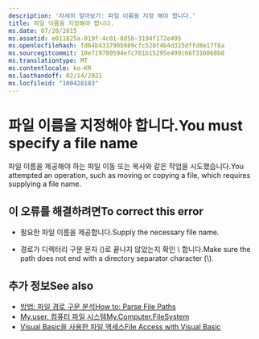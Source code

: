 ```yaml
---
description: '자세히 알아보기: 파일 이름을 지정 해야 합니다.'
title: 파일 이름을 지정해야 합니다.
ms.date: 07/20/2015
ms.assetid: e011825a-019f-4c01-8d5b-3194f172e495
ms.openlocfilehash: fd64b433790b989cfc520f4b4d325dffd8e17f8a
ms.sourcegitcommit: 10e719780594efc781b15295e499c66f316068b8
ms.translationtype: MT
ms.contentlocale: ko-KR
ms.lasthandoff: 02/14/2021
ms.locfileid: "100428183"
---
```

# <a name="you-must-specify-a-file-name"></a><span data-ttu-id="5b409-103">파일 이름을 지정해야 합니다.</span><span class="sxs-lookup"><span data-stu-id="5b409-103">You must specify a file name</span></span>

<span data-ttu-id="5b409-104">파일 이름을 제공해야 하는 파일 이동 또는 복사와 같은 작업을 시도했습니다.</span><span class="sxs-lookup"><span data-stu-id="5b409-104">You attempted an operation, such as moving or copying a file, which requires supplying a file name.</span></span>  
  
## <a name="to-correct-this-error"></a><span data-ttu-id="5b409-105">이 오류를 해결하려면</span><span class="sxs-lookup"><span data-stu-id="5b409-105">To correct this error</span></span>  
  
- <span data-ttu-id="5b409-106">필요한 파일 이름을 제공합니다.</span><span class="sxs-lookup"><span data-stu-id="5b409-106">Supply the necessary file name.</span></span>  
  
- <span data-ttu-id="5b409-107">경로가 디렉터리 구분 문자 ()로 끝나지 않았는지 확인 \\ 합니다.</span><span class="sxs-lookup"><span data-stu-id="5b409-107">Make sure the path does not end with a directory separator character (\\).</span></span>  
  
## <a name="see-also"></a><span data-ttu-id="5b409-108">추가 정보</span><span class="sxs-lookup"><span data-stu-id="5b409-108">See also</span></span>

- [<span data-ttu-id="5b409-109">방법: 파일 경로 구문 분석</span><span class="sxs-lookup"><span data-stu-id="5b409-109">How to: Parse File Paths</span></span>](../developing-apps/programming/drives-directories-files/how-to-parse-file-paths.md)
- [<span data-ttu-id="5b409-110">My.user. 컴퓨터 파일 시스템</span><span class="sxs-lookup"><span data-stu-id="5b409-110">My.Computer.FileSystem</span></span>](xref:Microsoft.VisualBasic.FileIO.FileSystem)
- [<span data-ttu-id="5b409-111">Visual Basic을 사용한 파일 액세스</span><span class="sxs-lookup"><span data-stu-id="5b409-111">File Access with Visual Basic</span></span>](../developing-apps/programming/drives-directories-files/file-access.md)
